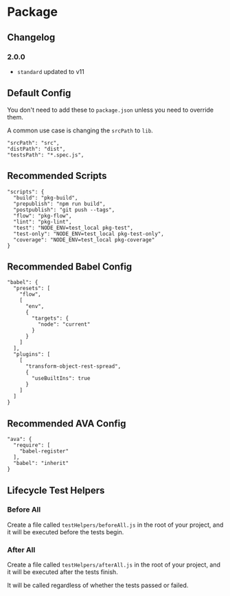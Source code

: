 # Package

## Changelog
### 2.0.0
- `standard` updated to v11

## Default Config

You don't need to add these to `package.json` unless you need to override them.

A common use case is changing the `srcPath` to `lib`.

```
"srcPath": "src",
"distPath": "dist",
"testsPath": "*.spec.js",
```

## Recommended Scripts

```
"scripts": {
  "build": "pkg-build",
  "prepublish": "npm run build",
  "postpublish": "git push --tags",
  "flow": "pkg-flow",
  "lint": "pkg-lint",
  "test": "NODE_ENV=test_local pkg-test",
  "test-only": "NODE_ENV=test_local pkg-test-only",
  "coverage": "NODE_ENV=test_local pkg-coverage"
}
```

## Recommended Babel Config

```
"babel": {
  "presets": [
    "flow",
    [
      "env",
      {
        "targets": {
          "node": "current"
        }
      }
    ]
  ],
  "plugins": [
    [
      "transform-object-rest-spread",
      {
        "useBuiltIns": true
      }
    ]
  ]
}
```

## Recommended AVA Config

```
"ava": {
  "require": [
    "babel-register"
  ],
  "babel": "inherit"
}
```

## Lifecycle Test Helpers

### Before All

Create a file called `testHelpers/beforeAll.js` in the root of your project,
and it will be executed before the tests begin.

### After All

Create a file called `testHelpers/afterAll.js` in the root of your project,
and it will be executed after the tests finish.

It will be called regardless of whether the tests passed or failed.
